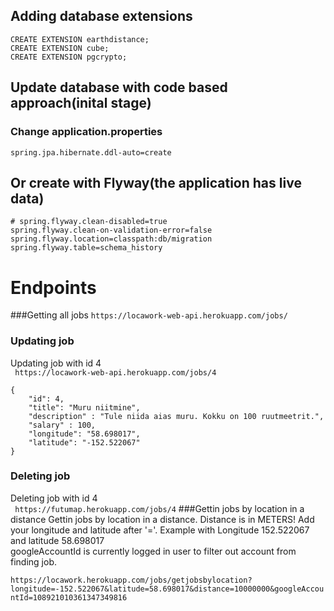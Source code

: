
## Adding database extensions

```
CREATE EXTENSION earthdistance;
CREATE EXTENSION cube;
CREATE EXTENSION pgcrypto;
```


## Update database with code based approach(inital stage)
### Change application.properties
```
spring.jpa.hibernate.ddl-auto=create
```
## Or create with Flyway(the application has live data)
```
# spring.flyway.clean-disabled=true
spring.flyway.clean-on-validation-error=false
spring.flyway.location=classpath:db/migration
spring.flyway.table=schema_history
```
# Endpoints
###Getting all jobs
```https://locawork-web-api.herokuapp.com/jobs/```
### Updating job
Updating job with id 4<br>
``` https://locawork-web-api.herokuapp.com/jobs/4```
```
{
	"id": 4,
	"title": "Muru niitmine",
	"description" : "Tule niida aias muru. Kokku on 100 ruutmeetrit.",
	"salary" : 100,
	"longitude": "58.698017",
	"latitude": "-152.522067"
}
```

### Deleting job
Deleting job with id 4 <br>
``` https://futumap.herokuapp.com/jobs/4```
###Gettin jobs by location in a distance
Gettin jobs by location in a distance. Distance is in METERS! Add your longitude and latitude after '='.
Example with Longitude 152.522067 and latitude 58.698017<br>
googleAccountId is currently logged in user to filter out account from finding job.

```https://locawork.herokuapp.com/jobs/getjobsbylocation?longitude=-152.522067&latitude=58.698017&distance=10000000&googleAccountId=108921010361347349816```
